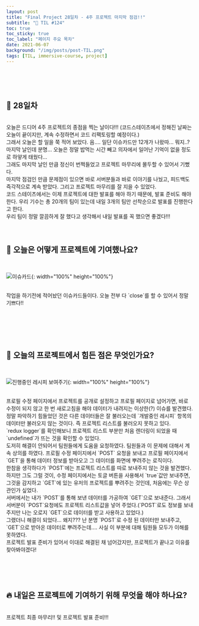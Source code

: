 ```yaml
---
layout: post
title: "Final Project 28일차 - 4주 프로젝트 마지막 점검!!"
subtitle: "📅 TIL #124"
toc: true
toc_sticky: true
toc_label: "페이지 주요 목차"
date: 2021-06-07
background: "/img/posts/post-TIL.png"
tags: [TIL, immersive-course, project]
---
```


<br/>
<br/>
<br/>

## 🔔 28일차

<br/>
오늘은 드디어 4주 프로젝트의 종점을 찍는 날이다!!! (코드스테이츠에서 정해진 날짜는 오늘이 끝이지만, 계속 수정하면서 코드 리팩토링할 예정이다.)

<br />
그래서 오늘은 할 일을 쭉 적어 보았다. 음.... 일단 이슈카드만 12개가 나왔따... 뭐지..? 마지막 날인데 분명... 오늘은 정말 밥먹는 시간 빼고 의자에서 일어난 기억이 없을 정도로 하얗게 태웠다...

<br />
그래도 마지막 날인 만큼 정신이 번쩍들었고 프로젝트 마무리에 몰두할 수 있어서 기뻤다.

<br />
마지막 점검인 만큼 문제점이 있으면 바로 서버분들과 바로 이야기를 나눴고, 피드백도 즉각적으로 계속 받았다. 그리고 프로젝트 마무리를 잘 지을 수 있었다.

<br />
코드 스테이츠에서는 이제 프로젝트에 대한 발표를 해야 하기 때문에, 발표 준비도 해야한다. 우리 기수는 총 20개의 팀이 있는데 내일 3개의 팀만 선착순으로 발표를 진행한다고 한다.

<br />
우리 팀이 정말 깔끔하게 잘 했다고 생각해서 내일 발표를 꼭 했으면 좋겠다!!!

<br/>
<br/>
<br/>

## 💪 오늘은 어떻게 프로젝트에 기여했나요?

<br/>

![이슈카드](https://user-images.githubusercontent.com/75570915/121189117-bd3cc400-c8a4-11eb-9a06-7c89f019815b.png){: width="100%" height="100%"}

<br />
작업을 하기전에 적어놨던 이슈카드들이다. 오늘 전부 다 `close`를 할 수 있어서 정말 기쁘다!!

<br/>
<br/>
<br/>
<br/>
<br/>
<br/>

## 🤔 오늘의 프로젝트에서 힘든 점은 무엇인가요?

<br/>

![진행중인 레시피 보여주기](https://user-images.githubusercontent.com/75570915/121179772-0e47ba80-c89b-11eb-83ff-bcbb1f507cf9.gif){: width="100%" height="100%"}

<br />
프로필 수정 페이지에서 프로젝트를 공개로 설정하고 프로필 페이지로 넘어가면, 바로 수정이 되지 않고 한 번 새로고침을 해야 데이터가 내려지는 이상한(?) 이슈를 발견했다.

<br />
정말 파악하기 힘들었던 것은 다른 데이터들은 잘 불러오는데 `개발중인 레시피` 항목의 데이터만 불러오지 않는 것이다. 즉 프로젝트 리스트를 불러오지 못하고 있다.

<br />
`redux logger`를 확인해보니 프로젝트 리스트 부분만 처음 렌더링이 되었을 때 `undefined`가 뜨는 것을 확인할 수 있었다.

<br />
도저히 해결이 안되어서 팀원들에게 도움을 요청하였다. 팀원들과 이 문제에 대해서 계속 상의를 하였다. 프로필 수정 페이지에서 `POST` 요청을 보내고 프로필 페이지에서 `GET`을 통해 데이터 정보를 받아오고 그 데이터를 화면에 뿌려주는 로직이다.

<br />
한참을 생각하다가 `POST`에는 프로젝트 리스트를 따로 보내주지 않는 것을 발견했다. 하지만 그도 그럴 것이, 수정 페이지에서는 토글 버튼을 사용해서 `true`값만 보내주면, 그것을 감지하고 `GET`에 있는 유저의 프로젝트를 뿌려주는 것인데, 처음에는 무슨 상관인가 싶었다.

<br />
서버에서는 내가 `POST`를 통해 보낸 데이터를 가공하여 `GET`으로 보내준다. 그래서 서버분이 `POST`요청에도 프로젝트 리스트값을 넣어 주었다.(`POST`로도 정보를 보내주지만 나는 오로지 `GET`으로 데이터를 받고 사용하고 있었다.)

<br />
그랬더니 해결이 되었다... 왜지??? 난 분명 `POST`로 수정 된 데이터만 보내주고, `GET`으로 받아온 데이터로 뿌려주는데.... 사실 이 부분에 대해 팀원들 모두가 이해를 못하였다.

<br />
프로젝트 발표 준비가 있어서 이대로 해결된 채 넘어갔지만, 프로젝트가 끝나고 이유를 찾아봐야겠다!

<br/>
<br/>
<br/>
<br/>
<br/>

## 🔥 내일은 프로젝트에 기여하기 위해 무엇을 해야 하나요?

<br/>
프로젝트 최종 마무리!! 및 프로젝트 발표 준비!!!

<br/>
<br/>
<br/>
<br/>
<br/>
